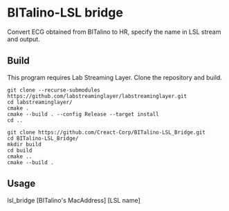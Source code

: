 # BITalino-LSL bridge

Convert ECG obtained from BITalino to HR, specify the name in LSL stream and output.

## Build
This program requires Lab Streaming Layer.
Clone the repository and build.
```
git clone --recurse-submodules https://github.com/labstreaminglayer/labstreaminglayer.git
cd labstreaminglayer/
cmake .
cmake --build . --config Release --target install
cd ..

git clone https://github.com/Creact-Corp/BITalino-LSL_Bridge.git
cd BITalino-LSL_Bridge/
mkdir build
cd build
cmake ..
cmake --build .
```

## Usage
lsl_bridge [BITalino's MacAddress] [LSL name]
